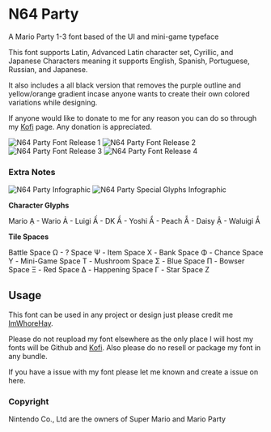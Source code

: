 # N64 Party
A Mario Party 1-3 font based of the UI and mini-game typeface

This font supports Latin, Advanced Latin character set, Cyrillic, and Japanese Characters meaning it supports English, Spanish, Portuguese, Russian, and Japanese.

It also includes a all black version that removes the purple outline and yellow/orange gradient incase anyone wants to create their own colored variations while designing.

If anyone would like to donate to me for any reason you can do so through my [Kofi](https://ko-fi.com/wh0rehay) page. Any donation is appreciated.

![N64 Party Font Release 1](https://github.com/Whore-Hay/Mario-Party-1-3-Font/assets/72058932/5beec9d5-90e5-4b99-b0d2-0e4ddb0e44dd)
![N64 Party Font Release 2](https://github.com/Whore-Hay/Mario-Party-1-3-Font/assets/72058932/d737618d-dc9a-470f-9fe2-b9a2a0fe0bbf)
![N64 Party Font Release 3](https://github.com/Whore-Hay/Mario-Party-1-3-Font/assets/72058932/ff01e30d-5035-42aa-86f0-90b2cd6ec7f1)
![N64 Party Font Release 4](https://github.com/Whore-Hay/Mario-Party-1-3-Font/assets/72058932/02dfb5e2-40fe-4ad5-bc65-4107a882ad18)

### Extra Notes
![N64 Party Infographic](https://github.com/Whore-Hay/Mario-Party-1-3-Font/assets/72058932/1c5c3471-21dc-41b1-a4c4-4d36b05fabfb)
![N64 Party Special Glyphs Infographic](https://github.com/Whore-Hay/Mario-Party-1-3-Font/assets/72058932/f95cd374-8b52-433c-a6cf-448e8cc95d7e)

**Character Glyphs**

Mario Ạ - Wario Ả - Luigi Ấ - DK Ầ - Yoshi Ẩ - Peach Ẫ - Daisy Ậ - Waluigi Ắ

**Tile Spaces**

Battle Space Ω - ? Space Ψ - Item Space Χ - Bank Space Φ - Chance Space Υ - Mini-Game Space Τ - Mushroom Space Σ - Blue Space Π - Bowser Space Ξ - Red Space Δ - Happening Space Γ - Star Space Ζ

## Usage
This font can be used in any project or design just please credit me [ImWhoreHay](https://twitter.com/ImWhoreHay).

Please do not reupload my font elsewhere as the only place I will host my fonts will be Github and [Kofi](https://ko-fi.com/wh0rehay). Also please do no resell or package my font in any bundle.

If you have a issue with my font please let me known and create a issue on here.

### Copyright
Nintendo Co., Ltd are the owners of Super Mario and Mario Party
